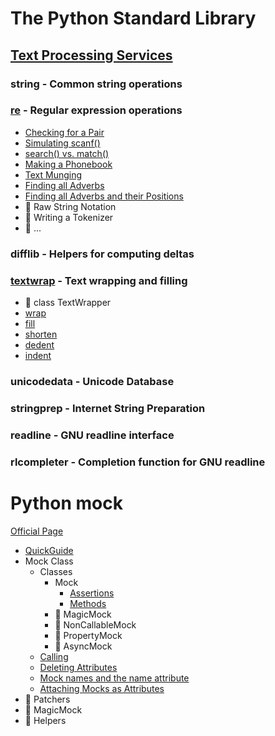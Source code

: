 # The Python Standard Library

## [Text Processing Services](https://docs.python.org/3/library/text.html)

### string - Common string operations

### [re](https://docs.python.org/3/library/re.html) - Regular expression operations

- [Checking for a Pair](2020/04/20200429_checking_for_a_pair/checking_for_a_pair_test.py)
- [Simulating scanf()](2020/04/20200430_simulating_scanf/simulating_scanf_test.py)
- [search() vs. match()](2020/05/20200501_search_vs_match/search_vs_match_test.py)
- [Making a Phonebook](2020/05/20200502_making_a_phonebook/making_a_phonebook_test.py)
- [Text Munging](2020/05/20200503_text_munging/text_munging_test.py)
- [Finding all Adverbs](2020/05/20200504_finding_all_adverbs/finding_all_adverbs_test.py)
- [Finding all Adverbs and their Positions](2020/05/20200506_finding_all_adverbs_and_their_positions/example_test.py)
- :construction: Raw String Notation
- :construction: Writing a Tokenizer
- :construction: ...

### difflib - Helpers for computing deltas

### [textwrap](https://docs.python.org/3/library/textwrap.html) - Text wrapping and filling

- :construction: class TextWrapper
- [wrap](2020/04/20200427_wrap/wrap_test.py)
- [fill](2020/04/20200428_textwrap_2/fill_test.py)
- [shorten](2020/04/20200428_textwrap_2/shorten_test.py)
- [dedent](2020/04/20200428_textwrap_2/dedent_test.py)
- [indent](2020/04/20200428_textwrap_2/indent_test.py)

### unicodedata - Unicode Database

### stringprep - Internet String Preparation

### readline - GNU readline interface

### rlcompleter - Completion function for GNU readline

# Python mock

[Official Page](https://docs.python.org/3/library/unittest.mock.html)

- [QuickGuide](2020/04/20200418_Python_Mock_Quick_Guide/quick_guide_test.py)
- Mock Class
  - Classes
    - Mock
      - [Assertions](2020/04/20200419_Python_Mock_assertions/mock_class_test.py)
      - [Methods](2020/04/20200421_Python_Mock_methods/mock_test.py)
    - :construction: MagicMock
    - :construction: NonCallableMock
    - :construction: PropertyMock
    - :construction: AsyncMock
  - [Calling](2020/04/20200422_Calling/calling_test.py)
  - [Deleting Attributes](2020/04/20200423_Deleting_Attributes/deleting_attributes_test.py)
  - [Mock names and the name attribute](2020/04/20200424_Mock_Names_And_The_Name_Attribute/mock_name_and_the_name_attribute_test.py)
  - [Attaching Mocks as Attributes](2020/04/20200425_Attaching_Mocks_As_Attributes/attaching_mocks_as_attributes_test.py)
- :construction: Patchers
- :construction: MagicMock
- :construction: Helpers